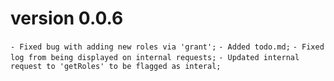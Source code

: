 # version 0.0.6
  `- Fixed bug with adding new roles via 'grant';`
  `- Added todo.md;`
  `- Fixed log from being displayed on internal requests;`
  `- Updated internal request to 'getRoles' to be flagged as interal;`
